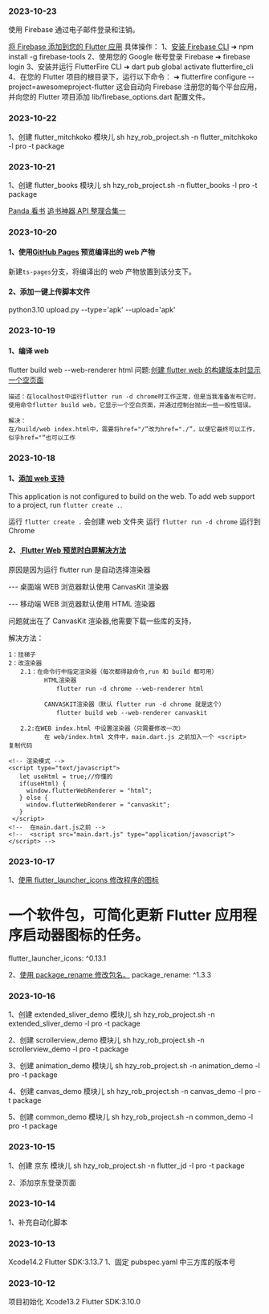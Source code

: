 ### 2023-10-23

使用 Firebase 通过电子邮件登录和注销。

[将 Firebase 添加到您的 Flutter 应用](https://console.firebase.google.com/project/awesomeproject-flutter/overview?hl=zh-cn)
具体操作：
1、[安装 Firebase CLI](https://firebase.google.com/docs/cli?hl=zh&authuser=0)
➜ npm install -g firebase-tools
2、使用您的 Google 帐号登录 Firebase
➜ firebase login
3、安装并运行 FlutterFire CLI
➜ dart pub global activate flutterfire_cli
4、在您的 Flutter 项目的根目录下，运行以下命令：
➜ flutterfire configure --project=awesomeproject-flutter
这会自动向 Firebase 注册您的每个平台应用，并向您的 Flutter 项目添加 lib/firebase_options.dart 配置文件。

### 2023-10-22

1、创建 flutter_mitchkoko 模块儿
sh hzy_rob_project.sh -n flutter_mitchkoko -l pro -t package

### 2023-10-21

1、创建 flutter_books 模块儿
sh hzy_rob_project.sh -n flutter_books -l pro -t package

[Panda 看书](https://juejin.cn/post/6844903907110420488)
[追书神器 API 整理合集一](https://juejin.cn/post/6844903480939773966)

### 2023-10-20

#### 1、使用[GitHub Pages](https://zhuanlan.zhihu.com/p/647963756) 预览编译出的 web 产物

新建`ts-pages`分支，将编译出的 web 产物放置到该分支下。

#### 2、添加一键上传脚本文件

python3.10 upload.py --type='apk' --upload='apk'

### 2023-10-19

#### 1、编译 web

flutter build web --web-renderer html
问题:[创建 flutter web 的构建版本时显示一个空页面](https://www.saoniuhuo.com/question/detail-2518136.html)

```
描述：在localhost中运行flutter run -d chrome时工作正常，但是当我准备发布它时，使用命令flutter build web，它显示一个空白页面，并通过控制台抛出一些一般性错误。

解决：
在/build/web index.html中，需要将href="/”改为href="./”，以便它最终可以工作，似乎href="”也可以工作
```

### 2023-10-18

#### 1、[添加 web 支持](https://docs.flutter.dev/platform-integration/web/building)

This application is not configured to build on the web.
To add web support to a project, run `flutter create .`.

运行 `flutter create .` 会创建 web 文件夹
运行 `flutter run -d chrome` 运行到 Chrome

#### 2、[ Flutter Web 预览时白屏解决方法 ](https://www.cnblogs.com/letleon/p/16869746.html)

原因是因为运行 flutter run 是自动选择渲染器

--- 桌面端 WEB 浏览器默认使用 CanvasKit 渲染器

--- 移动端 WEB 浏览器默认使用 HTML 渲染器

问题就出在了 CanvasKit 渲染器,他需要下载一些库的支持，

解决方法：

```javascript：
1：挂梯子
2：改渲染器
　　2.1：在命令行中指定渲染器（每次都得敲命令,run 和 build 都可用）
　　　　　　HTML渲染器
　　　　　　　　flutter run -d chrome --web-renderer html

　　　　　　CANVASKIT渲染器（默认 flutter run -d chrome 就是这个）
　　　　　　　　flutter build web --web-renderer canvaskit

　　2.2:在WEB index.html 中设置渲染器（只需要修改一次）
　　　　　　在 web/index.html 文件中，main.dart.js 之前加入一个 <script>
复制代码

<!-- 渲染模式 -->
<script type="text/javascript">
   let useHtml = true;//你懂的
   if(useHtml) {
     window.flutterWebRenderer = "html";
   } else {
     window.flutterWebRenderer = "canvaskit";
   }
 </script>
<!--  在main.dart.js之前 -->
<!--  <script src="main.dart.js" type="application/javascript"></script> -->
```

### 2023-10-17

1、[使用 flutter_launcher_icons 修改程序的图标](https://github.com/fluttercommunity/flutter_launcher_icons/)

# 一个软件包，可简化更新 Flutter 应用程序启动器图标的任务。

flutter_launcher_icons: ^0.13.1

2、[使用 package_rename 修改包名。](https://github.com/OutdatedGuy/package_rename/tree/main)
package_rename: ^1.3.3

### 2023-10-16

1、创建 extended_sliver_demo 模块儿
sh hzy_rob_project.sh -n extended_sliver_demo -l pro -t package

2、创建 scrollerview_demo 模块儿
sh hzy_rob_project.sh -n scrollerview_demo -l pro -t package

3、创建 animation_demo 模块儿
sh hzy_rob_project.sh -n animation_demo -l pro -t package

4、创建 canvas_demo 模块儿
sh hzy_rob_project.sh -n canvas_demo -l pro -t package

5、创建 common_demo 模块儿
sh hzy_rob_project.sh -n common_demo -l pro -t package

### 2023-10-15

1、创建 京东 模块儿
sh hzy_rob_project.sh -n flutter_jd -l pro -t package

2、添加京东登录页面

### 2023-10-14

1、补充自动化脚本

### 2023-10-13

Xcode14.2
Flutter SDK:3.13.7
1、固定 pubspec.yaml 中三方库的版本号

### 2023-10-12

项目初始化
Xcode13.2
Flutter SDK:3.10.0
